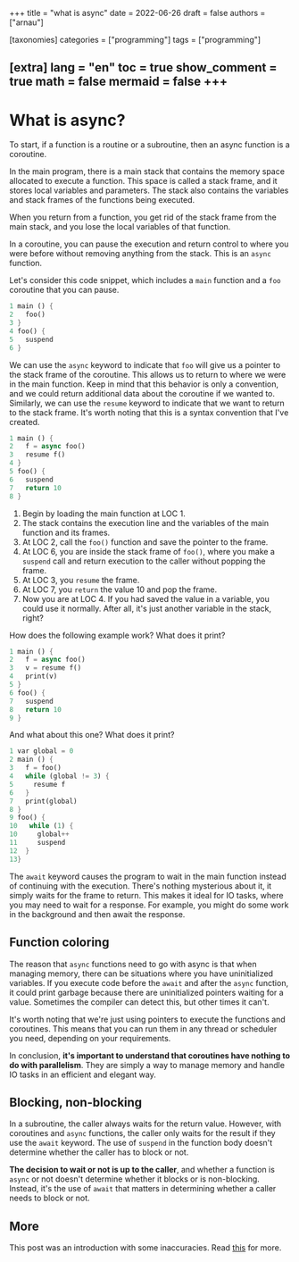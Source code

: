 
+++
title = "what is async"
date = 2022-06-26
draft = false
authors = ["arnau"]

[taxonomies]
categories = ["programming"]
tags = ["programming"]

[extra]
lang = "en"
toc = true
show_comment = true
math = false
mermaid = false
+++
---

# What is async?

To start, if a function is a routine or a subroutine, then an async function is a coroutine.

In the main program, there is a main stack that contains the memory space allocated to execute a function. This space is called a stack frame, and it stores local variables and parameters. The stack also contains the variables and stack frames of the functions being executed.

When you return from a function, you get rid of the stack frame from the main stack, and you lose the local variables of that function.

In a coroutine, you can pause the execution and return control to where you were before without removing anything from the stack. This is an `async` function.

Let's consider this code snippet, which includes a `main` function and a `foo` coroutine that you can pause.


```rust
1 main () {
2   foo()
3 }
4 foo() {
5   suspend 
6 }
```

We can use the `async` keyword to indicate that `foo` will give us a pointer to the stack frame of the coroutine. This allows us to return to where we were in the main function. Keep in mind that this behavior is only a convention, and we could return additional data about the coroutine if we wanted to. Similarly, we can use the `resume` keyword to indicate that we want to return to the stack frame. It's worth noting that this is a syntax convention that I've created.

```rust
1 main () {
2   f = async foo()
3   resume f()
4 }
5 foo() {
6   suspend 
7   return 10
8 }
```

1. Begin by loading the main function at LOC 1.
2. The stack contains the execution line and the variables of the main function and its frames.
3. At LOC 2, call the `foo()` function and save the pointer to the frame.
4. At LOC 6, you are inside the stack frame of `foo()`, where you make a `suspend` call and return execution to the caller without popping the frame.
5. At LOC 3, you `resume` the frame.
6. At LOC 7, you `return` the value 10 and pop the frame.
7. Now you are at LOC 4. If you had saved the value in a variable, you could use it normally. After all, it's just another variable in the stack, right?

How does the following example work? What does it print?

```rust
1 main () {
2   f = async foo()
3   v = resume f()
4   print(v)
5 }
6 foo() {
7   suspend 
8   return 10
9 }
```

And what about this one? What does it print?

```rust
1 var global = 0
2 main () {
3   f = foo()
4   while (global != 3) {
5     resume f
6   }
7   print(global)
8 }
9 foo() {
10   while (1) {
10     global++
11     suspend
12  }
13}
```

The `await` keyword causes the program to wait in the main function instead of continuing with the execution. There's nothing mysterious about it, it simply waits for the frame to return. This makes it ideal for IO tasks, where you may need to wait for a response. For example, you might do some work in the background and then await the response.

## Function coloring

The reason that `async` functions need to go with async is that when managing memory, there can be situations where you have uninitialized variables. If you execute code before the `await` and after the `async` function, it could print garbage because there are uninitialized pointers waiting for a value. Sometimes the compiler can detect this, but other times it can't.

It's worth noting that we're just using pointers to execute the functions and coroutines. This means that you can run them in any thread or scheduler you need, depending on your requirements.

In conclusion, **it's important to understand that coroutines have nothing to do with parallelism**. They are simply a way to manage memory and handle IO tasks in an efficient and elegant way.

## Blocking, non-blocking

In a subroutine, the caller always waits for the return value. However, with coroutines and `async` functions, the caller only waits for the result if they use the `await` keyword. The use of `suspend` in the function body doesn't determine whether the caller has to block or not.

**The decision to wait or not is up to the caller**, and whether a function is `async` or not doesn't determine whether it blocks or is non-blocking. Instead, it's the use of `await` that matters in determining whether a caller needs to block or not.

## More

This post was an introduction with some inaccuracies. Read [this](https://arnaudiaz.com/blog/types-of-coroutines/) for more.